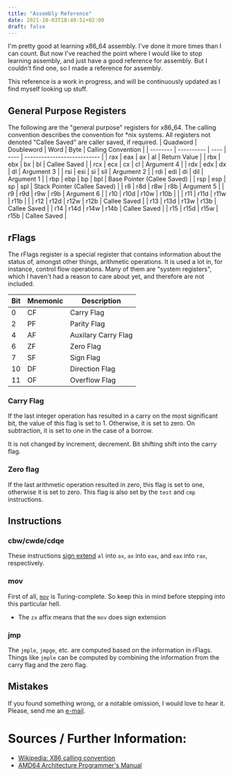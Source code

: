 ```yaml
---
title: "Assembly Reference"
date: 2021-10-03T18:49:51+02:00
draft: false
---
```

I'm pretty good at learning x86_64 assembly.
I've done it more times than I can count.
But now I've reached the point where I would like to stop learning assembly, and just have a good reference for assembly.
But I couldn't find one, so I made a reference for assembly.

This reference is a work in progress, and will be continuously updated as I find myself looking up stuff. 

## General Purpose Registers
The following are the "general purpose" registers for x86_64.
The calling convention describes the convention for *nix systems.
All registers not denoted "Callee Saved" are caller saved, if required.
| Quadword | Doubleword | Word | Byte | Calling Convention           |
| -------- | ---------- | ---- | ---- | ---------------------------  |
| rax      | eax        | ax   | al   | Return Value                 |
| rbx      | ebx        | bx   | bl   | Callee Saved                 |
| rcx      | ecx        | cx   | cl   | Argument 4                   |
| rdx      | edx        | dx   | dl   | Argument 3                   |
| rsi      | esi        | si   | sil  | Argument 2                   |
| rdi      | edi        | di   | dil  | Argument 1                   |
| rbp      | ebp        | bp   | bpl  | Base Pointer (Callee Saved)  |
| rsp      | esp        | sp   | spl  | Stack Pointer (Callee Saved) |
| r8       | r8d        | r8w  | r8b  | Argument 5                   |
| r9       | r9d        | r9w  | r9b  | Argument 6                   |
| r10      | r10d       | r10w | r10b |                              |
| r11      | r11d       | r11w | r11b |                              |
| r12      | r12d       | r12w | r12b | Callee Saved                 |
| r13      | r13d       | r13w | r13b | Callee Saved                 |
| r14      | r14d       | r14w | r14b | Callee Saved                 |
| r15      | r15d       | r15w | r15b | Callee Saved                 |

## rFlags
The rFlags register is a special register that contains information about the status of, amongst other things, arithmetic operations.
It is used a lot in, for instance, control flow operations.
Many of them are "system registers", which I haven't had a reason to care about yet, and therefore are not included.

| Bit  | Mnemonic | Description         |
| ---- | -------- | -----------         |
| 0    | CF       | Carry Flag          |
| 2    | PF       | Parity Flag         |
| 4    | AF       | Auxilary Carry Flag |
| 6    | ZF       | Zero Flag           |
| 7    | SF       | Sign Flag           |
| 10   | DF       | Direction Flag      |
| 11   | OF       | Overflow Flag       |

### Carry Flag
If the last integer operation has resulted in a carry on the most significant bit, the value of this flag is set to 1. Otherwise, it is set to zero.
On subtraction, it is set to one in the case of a borrow.

It is not changed by increment, decrement. Bit shifting shift into the carry flag.

### Zero flag
If the last arithmetic operation resulted in zero, this flag is set to one, otherwise it is set to zero.
This flag is also set by the `test` and `cmp` instructions.

## Instructions
### cbw/cwde/cdqe
These instructions [sign extend](https://en.wikipedia.org/wiki/Sign_extension) `al` into `ax`, `ax` into `eax`, and `eax` into `rax`, respectively.
### mov
First of all, [`mov`](https://github.com/xoreaxeaxeax/movfuscator) is Turing-complete.
So keep this in mind before stepping into this particular hell.
 * The `zx` affix means that the `mov` does sign extension
### jmp
The `jmple`, `jmpge`, etc. are computed based on the information in rFlags.
Things like `jmple` can be computed by combining the information from the carry flag and the zero flag.

## Mistakes
If you found something wrong, or a notable omission, I would love to hear it. Please, send me an [e-mail](mailto:rasmus@rend.al).

# Sources / Further Information:
 * [Wikipedia: X86 calling convention](https://en.wikipedia.org/wiki/X86_calling_conventions)
 * [AMD64 Architecture Programmer's Manual](https://www.amd.com/en/support/tech-docs/amd64-architecture-programmers-manual-volumes-1-5)
